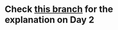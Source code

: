 # Check [this branch](https://github.com/LaloCo/10DaysOfXamarin/tree/Day2/initial) for the explanation on Day 2

